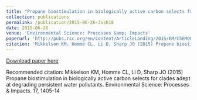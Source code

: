 ```yaml
---
title: "Propane biostimulation in biologically active carbon selects for clades adept at degrading persistent water pollutants"
collection: publications
permalink: /publication/2015-06-26-Josh18
date: 2015-06-26
venue: 'Environmental Science: Processes &amp; Impacts'
paperurl: 'http://pubs.rsc.org/en/Content/ArticleLanding/2015/EM/C5EM00212E#!divAbstract'
citation: 'Mikkelson KM, Homme CL, Li D, Sharp JO (2015) Propane biostimulation in biologically active carbon selects for clades adept at degrading persistent water pollutants. Environmental Science: Processes &amp; Impacts. 17, 1405-14'
---
```


<a href='http://pubs.rsc.org/en/Content/ArticleLanding/2015/EM/C5EM00212E#!divAbstract'>Download paper here</a>

Recommended citation: Mikkelson KM, Homme CL, Li D, Sharp JO (2015) Propane biostimulation in biologically active carbon selects for clades adept at degrading persistent water pollutants. Environmental Science: Processes & Impacts. 17, 1405-14